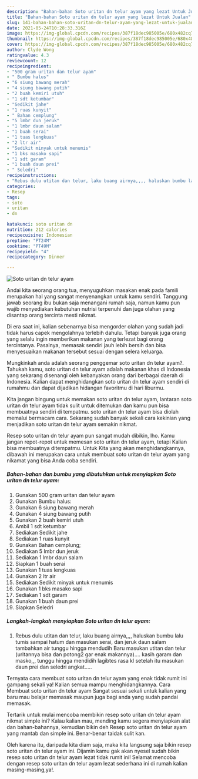 ```yaml
---
description: "Bahan-bahan Soto uritan dn telur ayam yang lezat Untuk Jualan"
title: "Bahan-bahan Soto uritan dn telur ayam yang lezat Untuk Jualan"
slug: 141-bahan-bahan-soto-uritan-dn-telur-ayam-yang-lezat-untuk-jualan
date: 2021-05-24T10:28:33.316Z
image: https://img-global.cpcdn.com/recipes/387f18dec985005e/680x482cq70/soto-uritan-dn-telur-ayam-foto-resep-utama.jpg
thumbnail: https://img-global.cpcdn.com/recipes/387f18dec985005e/680x482cq70/soto-uritan-dn-telur-ayam-foto-resep-utama.jpg
cover: https://img-global.cpcdn.com/recipes/387f18dec985005e/680x482cq70/soto-uritan-dn-telur-ayam-foto-resep-utama.jpg
author: Clyde Wong
ratingvalue: 4.3
reviewcount: 12
recipeingredient:
- "500 gram uritan dan telur ayam"
- " Bumbu halus"
- "6 siung bawang merah"
- "4 siung bawang putih"
- "2 buah kemiri utuh"
- "1 sdt ketumbar"
- "Sedikit jahe"
- "1 ruas kunyit"
- " Bahan cemplung"
- "5 lmbr dun jeruk"
- "1 lmbr daun salam"
- "1 buah serai"
- "1 tuas lengkuas"
- "2 ltr air"
- "Sedikit minyak untuk menumis"
- "1 bks masako sapi"
- "1 sdt garam"
- "1 buah daun prei"
- " Seledri"
recipeinstructions:
- "Rebus dulu utitan dan telur, laku buang airnya,,,, haluskan bumbu lalu tumis sampai hatum dan masukan serai, dan jeruk daun salam tambahkan air tunggu hingga mendudih Baru masukan utitan dan telur (uritannya bisa dan potong2 gar enak makannya).... kasih garam dan masko,,, tunggu hingga mendidih lagibtes rasa kl setelah itu masukan daun prei dan seledri angkat....."
categories:
- Resep
tags:
- soto
- uritan
- dn

katakunci: soto uritan dn 
nutrition: 212 calories
recipecuisine: Indonesian
preptime: "PT24M"
cooktime: "PT49M"
recipeyield: "4"
recipecategory: Dinner

---
```



![Soto uritan dn telur ayam](https://img-global.cpcdn.com/recipes/387f18dec985005e/680x482cq70/soto-uritan-dn-telur-ayam-foto-resep-utama.jpg)

Andai kita seorang orang tua, menyuguhkan masakan enak pada famili merupakan hal yang sangat menyenangkan untuk kamu sendiri. Tanggung jawab seorang ibu bukan saja menangani rumah saja, namun kamu pun wajib menyediakan kebutuhan nutrisi terpenuhi dan juga olahan yang disantap orang tercinta mesti nikmat.

Di era  saat ini, kalian sebenarnya bisa mengorder olahan yang sudah jadi tidak harus capek mengolahnya terlebih dahulu. Tetapi banyak juga orang yang selalu ingin memberikan makanan yang terlezat bagi orang tercintanya. Pasalnya, memasak sendiri jauh lebih bersih dan bisa menyesuaikan makanan tersebut sesuai dengan selera keluarga. 



Mungkinkah anda adalah seorang penggemar soto uritan dn telur ayam?. Tahukah kamu, soto uritan dn telur ayam adalah makanan khas di Indonesia yang sekarang disenangi oleh kebanyakan orang dari berbagai daerah di Indonesia. Kalian dapat menghidangkan soto uritan dn telur ayam sendiri di rumahmu dan dapat dijadikan hidangan favoritmu di hari liburmu.

Kita jangan bingung untuk memakan soto uritan dn telur ayam, lantaran soto uritan dn telur ayam tidak sulit untuk ditemukan dan kamu pun bisa membuatnya sendiri di tempatmu. soto uritan dn telur ayam bisa diolah memalui bermacam cara. Sekarang sudah banyak sekali cara kekinian yang menjadikan soto uritan dn telur ayam semakin nikmat.

Resep soto uritan dn telur ayam pun sangat mudah dibikin, lho. Kamu jangan repot-repot untuk memesan soto uritan dn telur ayam, tetapi Kalian bisa membuatnya ditempatmu. Untuk Kita yang akan menghidangkannya, dibawah ini merupakan cara untuk membuat soto uritan dn telur ayam yang nikamat yang bisa Anda coba sendiri.

<!--inarticleads1-->

##### Bahan-bahan dan bumbu yang dibutuhkan untuk menyiapkan Soto uritan dn telur ayam:

1. Gunakan 500 gram uritan dan telur ayam
1. Gunakan  Bumbu halus:
1. Gunakan 6 siung bawang merah
1. Gunakan 4 siung bawang putih
1. Gunakan 2 buah kemiri utuh
1. Ambil 1 sdt ketumbar
1. Sediakan Sedikit jahe
1. Sediakan 1 ruas kunyit
1. Gunakan  Bahan cemplung;
1. Sediakan 5 lmbr dun jeruk
1. Sediakan 1 lmbr daun salam
1. Siapkan 1 buah serai
1. Gunakan 1 tuas lengkuas
1. Gunakan 2 ltr air
1. Sediakan Sedikit minyak untuk menumis
1. Gunakan 1 bks masako sapi
1. Sediakan 1 sdt garam
1. Gunakan 1 buah daun prei
1. Siapkan  Seledri




<!--inarticleads2-->

##### Langkah-langkah menyiapkan Soto uritan dn telur ayam:

1. Rebus dulu utitan dan telur, laku buang airnya,,,, haluskan bumbu lalu tumis sampai hatum dan masukan serai, dan jeruk daun salam tambahkan air tunggu hingga mendudih Baru masukan utitan dan telur (uritannya bisa dan potong2 gar enak makannya).... kasih garam dan masko,,, tunggu hingga mendidih lagibtes rasa kl setelah itu masukan daun prei dan seledri angkat.....




Ternyata cara membuat soto uritan dn telur ayam yang enak tidak rumit ini gampang sekali ya! Kalian semua mampu menghidangkannya. Cara Membuat soto uritan dn telur ayam Sangat sesuai sekali untuk kalian yang baru mau belajar memasak maupun juga bagi anda yang sudah pandai memasak.

Tertarik untuk mulai mencoba membikin resep soto uritan dn telur ayam nikmat simple ini? Kalau kalian mau, mending kamu segera menyiapkan alat dan bahan-bahannya, kemudian bikin deh Resep soto uritan dn telur ayam yang mantab dan simple ini. Benar-benar taidak sulit kan. 

Oleh karena itu, daripada kita diam saja, maka kita langsung saja bikin resep soto uritan dn telur ayam ini. Dijamin kamu gak akan nyesel sudah bikin resep soto uritan dn telur ayam lezat tidak rumit ini! Selamat mencoba dengan resep soto uritan dn telur ayam lezat sederhana ini di rumah kalian masing-masing,ya!.

